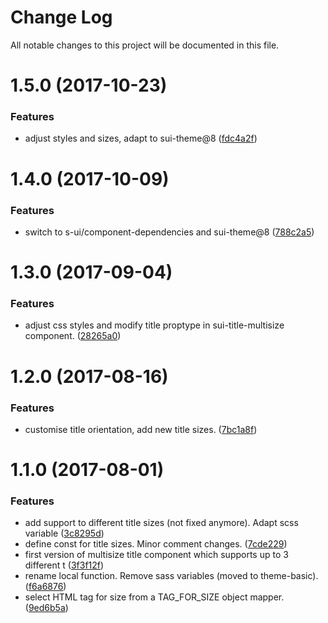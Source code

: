 # Change Log

All notable changes to this project will be documented in this file.

<a name="1.5.0"></a>
# 1.5.0 (2017-10-23)


### Features

* adjust styles and sizes, adapt to sui-theme@8 ([fdc4a2f](https://github.com/SUI-Components/sui-components/commit/fdc4a2f))



<a name="1.4.0"></a>
# 1.4.0 (2017-10-09)


### Features

* switch to s-ui/component-dependencies and sui-theme@8 ([788c2a5](https://github.com/SUI-Components/sui-components/commit/788c2a5))



<a name="1.3.0"></a>
# 1.3.0 (2017-09-04)


### Features

* adjust css styles and modify title proptype in sui-title-multisize component. ([28265a0](https://github.com/SUI-Components/sui-components/commit/28265a0))



<a name="1.2.0"></a>
# 1.2.0 (2017-08-16)


### Features

* customise title orientation, add new title sizes. ([7bc1a8f](https://github.com/SUI-Components/sui-components/commit/7bc1a8f))



<a name="1.1.0"></a>
# 1.1.0 (2017-08-01)


### Features

* add support to different title sizes (not fixed anymore). Adapt scss variable ([3c8295d](https://github.com/SUI-Components/sui-components/commit/3c8295d))
* define const for title sizes. Minor comment changes. ([7cde229](https://github.com/SUI-Components/sui-components/commit/7cde229))
* first version of multisize title component which supports up to 3 different t ([3f3f12f](https://github.com/SUI-Components/sui-components/commit/3f3f12f))
* rename local function. Remove sass variables (moved to theme-basic). ([f6a6876](https://github.com/SUI-Components/sui-components/commit/f6a6876))
* select HTML tag for size from a TAG_FOR_SIZE object mapper. ([9ed6b5a](https://github.com/SUI-Components/sui-components/commit/9ed6b5a))



